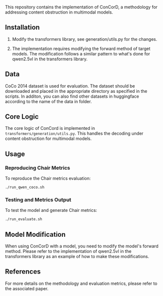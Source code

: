 This repository contains the implementation of ConCorD, a methodology for addressing content obstruction in multimodal models.

## Installation

1. Modify the transformers library, see generation/utils.py for the changes.

2. The implementation requires modifying the forward method of target models. The modification follows a similar pattern to what's done for qwen2.5vl in the transformers library.

## Data
CoCo 2014 dataset is used for evaluation. The dataset should be downloaded and placed in the appropriate directory as specified in the scripts. In additon, you can also find other datasets in huggingface according to the name of the data in folder.

## Core Logic

The core logic of ConCord is implemented in `transformers/generation/utils.py`. This handles the decoding under content obstruction for multimodal models.

## Usage

### Reproducing Chair Metrics
To reproduce the Chair metrics evaluation:
```bash
./run_qwen_coco.sh
```

### Testing and Metrics Output
To test the model and generate Chair metrics:
```bash
./run_evaluate.sh
```

## Model Modification

When using ConCorD with a model, you need to modify the model's forward method. Please refer to the implementation of qwen2.5vl in the transformers library as an example of how to make these modifications.

## References

For more details on the methodology and evaluation metrics, please refer to the associated paper.